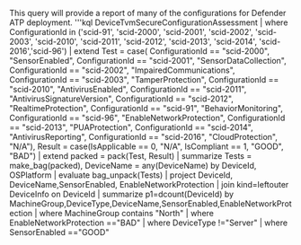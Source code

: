 This query will provide a report of many of the configurations for Defender ATP deployment.
'''kql
DeviceTvmSecureConfigurationAssessment
| where ConfigurationId in ('scid-91', 'scid-2000', 'scid-2001', 'scid-2002', 'scid-2003', 'scid-2010', 'scid-2011', 'scid-2012', 'scid-2013', 'scid-2014', 'scid-2016','scid-96')
| extend Test = case(
    ConfigurationId == "scid-2000", "SensorEnabled",
    ConfigurationId == "scid-2001", "SensorDataCollection",
    ConfigurationId == "scid-2002", "ImpairedCommunications",
    ConfigurationId == "scid-2003", "TamperProtection",
    ConfigurationId == "scid-2010", "AntivirusEnabled",
    ConfigurationId == "scid-2011", "AntivirusSignatureVersion",
    ConfigurationId == "scid-2012", "RealtimeProtection",
    ConfigurationId == "scid-91", "BehaviorMonitoring",
    ConfigurationId == "scid-96", "EnableNetworkProtection",
    ConfigurationId == "scid-2013", "PUAProtection",
    ConfigurationId == "scid-2014", "AntivirusReporting",
    ConfigurationId == "scid-2016", "CloudProtection",
    "N/A"),
    Result = case(IsApplicable == 0, "N/A", IsCompliant == 1, "GOOD", "BAD")
| extend packed = pack(Test, Result)
| summarize Tests = make_bag(packed), DeviceName = any(DeviceName) by DeviceId, OSPlatform
| evaluate bag_unpack(Tests)
| project DeviceId, DeviceName,SensorEnabled, EnableNetworkProtection
| join kind=leftouter DeviceInfo on DeviceId
| summarize p1=dcount(DeviceId) by MachineGroup,DeviceType,DeviceName,SensorEnabled,EnableNetworkProtection
| where MachineGroup contains "North"
| where EnableNetworkProtection =="BAD"
| where DeviceType !="Server"
| where SensorEnabled =="GOOD"
